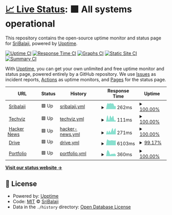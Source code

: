 # [📈 Live Status](https://iamthecloverly.github.io/monitor): <!--live status--> **🟩 All systems operational**

This repository contains the open-source uptime monitor and status page for [SriBalaji](https://sribalaji.eu.org), powered by [Upptime](https://github.com/upptime/upptime).

[![Uptime CI](https://github.com/iamthecloverly/monitor/workflows/Uptime%20CI/badge.svg)](https://github.com/iamthecloverly/monitor/actions?query=workflow%3A%22Uptime+CI%22)
[![Response Time CI](https://github.com/iamthecloverly/monitor/workflows/Response%20Time%20CI/badge.svg)](https://github.com/iamthecloverly/monitor/actions?query=workflow%3A%22Response+Time+CI%22)
[![Graphs CI](https://github.com/iamthecloverly/monitor/workflows/Graphs%20CI/badge.svg)](https://github.com/iamthecloverly/monitor/actions?query=workflow%3A%22Graphs+CI%22)
[![Static Site CI](https://github.com/iamthecloverly/monitor/workflows/Static%20Site%20CI/badge.svg)](https://github.com/iamthecloverly/monitor/actions?query=workflow%3A%22Static+Site+CI%22)
[![Summary CI](https://github.com/iamthecloverly/monitor/workflows/Summary%20CI/badge.svg)](https://github.com/iamthecloverly/monitor/actions?query=workflow%3A%22Summary+CI%22)

With [Upptime](https://upptime.js.org), you can get your own unlimited and free uptime monitor and status page, powered entirely by a GitHub repository. We use [Issues](https://github.com/iamthecloverly/monitor/issues) as incident reports, [Actions](https://github.com/iamthecloverly/monitor/actions) as uptime monitors, and [Pages](https://iamthecloverly.github.io/monitor) for the status page.

<!--start: status pages-->
<!-- This summary is generated by Upptime (https://github.com/upptime/upptime) -->
<!-- Do not edit this manually, your changes will be overwritten -->
<!-- prettier-ignore -->
| URL | Status | History | Response Time | Uptime |
| --- | ------ | ------- | ------------- | ------ |
| <img alt="" src="https://icons.duckduckgo.com/ip3/www.sribalaji.eu.org.ico" height="13"> [Sribalaji](https://www.sribalaji.eu.org) | 🟩 Up | [sribalaji.yml](https://github.com/iamthecloverly/monitor/commits/HEAD/history/sribalaji.yml) | <details><summary><img alt="Response time graph" src="./graphs/sribalaji/response-time-week.png" height="20"> 262ms</summary><br><a href="https://status.sribalaji.eu.org/history/sribalaji"><img alt="Response time 441" src="https://img.shields.io/endpoint?url=https%3A%2F%2Fraw.githubusercontent.com%2Fiamthecloverly%2Fmonitor%2FHEAD%2Fapi%2Fsribalaji%2Fresponse-time.json"></a><br><a href="https://status.sribalaji.eu.org/history/sribalaji"><img alt="24-hour response time 165" src="https://img.shields.io/endpoint?url=https%3A%2F%2Fraw.githubusercontent.com%2Fiamthecloverly%2Fmonitor%2FHEAD%2Fapi%2Fsribalaji%2Fresponse-time-day.json"></a><br><a href="https://status.sribalaji.eu.org/history/sribalaji"><img alt="7-day response time 262" src="https://img.shields.io/endpoint?url=https%3A%2F%2Fraw.githubusercontent.com%2Fiamthecloverly%2Fmonitor%2FHEAD%2Fapi%2Fsribalaji%2Fresponse-time-week.json"></a><br><a href="https://status.sribalaji.eu.org/history/sribalaji"><img alt="30-day response time 355" src="https://img.shields.io/endpoint?url=https%3A%2F%2Fraw.githubusercontent.com%2Fiamthecloverly%2Fmonitor%2FHEAD%2Fapi%2Fsribalaji%2Fresponse-time-month.json"></a><br><a href="https://status.sribalaji.eu.org/history/sribalaji"><img alt="1-year response time 441" src="https://img.shields.io/endpoint?url=https%3A%2F%2Fraw.githubusercontent.com%2Fiamthecloverly%2Fmonitor%2FHEAD%2Fapi%2Fsribalaji%2Fresponse-time-year.json"></a></details> | <details><summary><a href="https://status.sribalaji.eu.org/history/sribalaji">100.00%</a></summary><a href="https://status.sribalaji.eu.org/history/sribalaji"><img alt="All-time uptime 97.69%" src="https://img.shields.io/endpoint?url=https%3A%2F%2Fraw.githubusercontent.com%2Fiamthecloverly%2Fmonitor%2FHEAD%2Fapi%2Fsribalaji%2Fuptime.json"></a><br><a href="https://status.sribalaji.eu.org/history/sribalaji"><img alt="24-hour uptime 100.00%" src="https://img.shields.io/endpoint?url=https%3A%2F%2Fraw.githubusercontent.com%2Fiamthecloverly%2Fmonitor%2FHEAD%2Fapi%2Fsribalaji%2Fuptime-day.json"></a><br><a href="https://status.sribalaji.eu.org/history/sribalaji"><img alt="7-day uptime 100.00%" src="https://img.shields.io/endpoint?url=https%3A%2F%2Fraw.githubusercontent.com%2Fiamthecloverly%2Fmonitor%2FHEAD%2Fapi%2Fsribalaji%2Fuptime-week.json"></a><br><a href="https://status.sribalaji.eu.org/history/sribalaji"><img alt="30-day uptime 100.00%" src="https://img.shields.io/endpoint?url=https%3A%2F%2Fraw.githubusercontent.com%2Fiamthecloverly%2Fmonitor%2FHEAD%2Fapi%2Fsribalaji%2Fuptime-month.json"></a><br><a href="https://status.sribalaji.eu.org/history/sribalaji"><img alt="1-year uptime 97.69%" src="https://img.shields.io/endpoint?url=https%3A%2F%2Fraw.githubusercontent.com%2Fiamthecloverly%2Fmonitor%2FHEAD%2Fapi%2Fsribalaji%2Fuptime-year.json"></a></details>
| <img alt="" src="https://icons.duckduckgo.com/ip3/vsb.techviz.tech.ico" height="13"> [Techviz](https://vsb.techviz.tech) | 🟩 Up | [techviz.yml](https://github.com/iamthecloverly/monitor/commits/HEAD/history/techviz.yml) | <details><summary><img alt="Response time graph" src="./graphs/techviz/response-time-week.png" height="20"> 111ms</summary><br><a href="https://status.sribalaji.eu.org/history/techviz"><img alt="Response time 124" src="https://img.shields.io/endpoint?url=https%3A%2F%2Fraw.githubusercontent.com%2Fiamthecloverly%2Fmonitor%2FHEAD%2Fapi%2Ftechviz%2Fresponse-time.json"></a><br><a href="https://status.sribalaji.eu.org/history/techviz"><img alt="24-hour response time 38" src="https://img.shields.io/endpoint?url=https%3A%2F%2Fraw.githubusercontent.com%2Fiamthecloverly%2Fmonitor%2FHEAD%2Fapi%2Ftechviz%2Fresponse-time-day.json"></a><br><a href="https://status.sribalaji.eu.org/history/techviz"><img alt="7-day response time 111" src="https://img.shields.io/endpoint?url=https%3A%2F%2Fraw.githubusercontent.com%2Fiamthecloverly%2Fmonitor%2FHEAD%2Fapi%2Ftechviz%2Fresponse-time-week.json"></a><br><a href="https://status.sribalaji.eu.org/history/techviz"><img alt="30-day response time 106" src="https://img.shields.io/endpoint?url=https%3A%2F%2Fraw.githubusercontent.com%2Fiamthecloverly%2Fmonitor%2FHEAD%2Fapi%2Ftechviz%2Fresponse-time-month.json"></a><br><a href="https://status.sribalaji.eu.org/history/techviz"><img alt="1-year response time 124" src="https://img.shields.io/endpoint?url=https%3A%2F%2Fraw.githubusercontent.com%2Fiamthecloverly%2Fmonitor%2FHEAD%2Fapi%2Ftechviz%2Fresponse-time-year.json"></a></details> | <details><summary><a href="https://status.sribalaji.eu.org/history/techviz">100.00%</a></summary><a href="https://status.sribalaji.eu.org/history/techviz"><img alt="All-time uptime 100.00%" src="https://img.shields.io/endpoint?url=https%3A%2F%2Fraw.githubusercontent.com%2Fiamthecloverly%2Fmonitor%2FHEAD%2Fapi%2Ftechviz%2Fuptime.json"></a><br><a href="https://status.sribalaji.eu.org/history/techviz"><img alt="24-hour uptime 100.00%" src="https://img.shields.io/endpoint?url=https%3A%2F%2Fraw.githubusercontent.com%2Fiamthecloverly%2Fmonitor%2FHEAD%2Fapi%2Ftechviz%2Fuptime-day.json"></a><br><a href="https://status.sribalaji.eu.org/history/techviz"><img alt="7-day uptime 100.00%" src="https://img.shields.io/endpoint?url=https%3A%2F%2Fraw.githubusercontent.com%2Fiamthecloverly%2Fmonitor%2FHEAD%2Fapi%2Ftechviz%2Fuptime-week.json"></a><br><a href="https://status.sribalaji.eu.org/history/techviz"><img alt="30-day uptime 100.00%" src="https://img.shields.io/endpoint?url=https%3A%2F%2Fraw.githubusercontent.com%2Fiamthecloverly%2Fmonitor%2FHEAD%2Fapi%2Ftechviz%2Fuptime-month.json"></a><br><a href="https://status.sribalaji.eu.org/history/techviz"><img alt="1-year uptime 100.00%" src="https://img.shields.io/endpoint?url=https%3A%2F%2Fraw.githubusercontent.com%2Fiamthecloverly%2Fmonitor%2FHEAD%2Fapi%2Ftechviz%2Fuptime-year.json"></a></details>
| <img alt="" src="https://icons.duckduckgo.com/ip3/news.ycombinator.com.ico" height="13"> [Hacker News](https://news.ycombinator.com) | 🟩 Up | [hacker-news.yml](https://github.com/iamthecloverly/monitor/commits/HEAD/history/hacker-news.yml) | <details><summary><img alt="Response time graph" src="./graphs/hacker-news/response-time-week.png" height="20"> 271ms</summary><br><a href="https://status.sribalaji.eu.org/history/hacker-news"><img alt="Response time 297" src="https://img.shields.io/endpoint?url=https%3A%2F%2Fraw.githubusercontent.com%2Fiamthecloverly%2Fmonitor%2FHEAD%2Fapi%2Fhacker-news%2Fresponse-time.json"></a><br><a href="https://status.sribalaji.eu.org/history/hacker-news"><img alt="24-hour response time 333" src="https://img.shields.io/endpoint?url=https%3A%2F%2Fraw.githubusercontent.com%2Fiamthecloverly%2Fmonitor%2FHEAD%2Fapi%2Fhacker-news%2Fresponse-time-day.json"></a><br><a href="https://status.sribalaji.eu.org/history/hacker-news"><img alt="7-day response time 271" src="https://img.shields.io/endpoint?url=https%3A%2F%2Fraw.githubusercontent.com%2Fiamthecloverly%2Fmonitor%2FHEAD%2Fapi%2Fhacker-news%2Fresponse-time-week.json"></a><br><a href="https://status.sribalaji.eu.org/history/hacker-news"><img alt="30-day response time 283" src="https://img.shields.io/endpoint?url=https%3A%2F%2Fraw.githubusercontent.com%2Fiamthecloverly%2Fmonitor%2FHEAD%2Fapi%2Fhacker-news%2Fresponse-time-month.json"></a><br><a href="https://status.sribalaji.eu.org/history/hacker-news"><img alt="1-year response time 297" src="https://img.shields.io/endpoint?url=https%3A%2F%2Fraw.githubusercontent.com%2Fiamthecloverly%2Fmonitor%2FHEAD%2Fapi%2Fhacker-news%2Fresponse-time-year.json"></a></details> | <details><summary><a href="https://status.sribalaji.eu.org/history/hacker-news">100.00%</a></summary><a href="https://status.sribalaji.eu.org/history/hacker-news"><img alt="All-time uptime 99.99%" src="https://img.shields.io/endpoint?url=https%3A%2F%2Fraw.githubusercontent.com%2Fiamthecloverly%2Fmonitor%2FHEAD%2Fapi%2Fhacker-news%2Fuptime.json"></a><br><a href="https://status.sribalaji.eu.org/history/hacker-news"><img alt="24-hour uptime 100.00%" src="https://img.shields.io/endpoint?url=https%3A%2F%2Fraw.githubusercontent.com%2Fiamthecloverly%2Fmonitor%2FHEAD%2Fapi%2Fhacker-news%2Fuptime-day.json"></a><br><a href="https://status.sribalaji.eu.org/history/hacker-news"><img alt="7-day uptime 100.00%" src="https://img.shields.io/endpoint?url=https%3A%2F%2Fraw.githubusercontent.com%2Fiamthecloverly%2Fmonitor%2FHEAD%2Fapi%2Fhacker-news%2Fuptime-week.json"></a><br><a href="https://status.sribalaji.eu.org/history/hacker-news"><img alt="30-day uptime 99.95%" src="https://img.shields.io/endpoint?url=https%3A%2F%2Fraw.githubusercontent.com%2Fiamthecloverly%2Fmonitor%2FHEAD%2Fapi%2Fhacker-news%2Fuptime-month.json"></a><br><a href="https://status.sribalaji.eu.org/history/hacker-news"><img alt="1-year uptime 99.96%" src="https://img.shields.io/endpoint?url=https%3A%2F%2Fraw.githubusercontent.com%2Fiamthecloverly%2Fmonitor%2FHEAD%2Fapi%2Fhacker-news%2Fuptime-year.json"></a></details>
| <img alt="" src="https://icons.duckduckgo.com/ip3/cloud.sribalaji.eu.org.ico" height="13"> [Drive](https://cloud.sribalaji.eu.org) | 🟩 Up | [drive.yml](https://github.com/iamthecloverly/monitor/commits/HEAD/history/drive.yml) | <details><summary><img alt="Response time graph" src="./graphs/drive/response-time-week.png" height="20"> 6103ms</summary><br><a href="https://status.sribalaji.eu.org/history/drive"><img alt="Response time 4881" src="https://img.shields.io/endpoint?url=https%3A%2F%2Fraw.githubusercontent.com%2Fiamthecloverly%2Fmonitor%2FHEAD%2Fapi%2Fdrive%2Fresponse-time.json"></a><br><a href="https://status.sribalaji.eu.org/history/drive"><img alt="24-hour response time 6085" src="https://img.shields.io/endpoint?url=https%3A%2F%2Fraw.githubusercontent.com%2Fiamthecloverly%2Fmonitor%2FHEAD%2Fapi%2Fdrive%2Fresponse-time-day.json"></a><br><a href="https://status.sribalaji.eu.org/history/drive"><img alt="7-day response time 6103" src="https://img.shields.io/endpoint?url=https%3A%2F%2Fraw.githubusercontent.com%2Fiamthecloverly%2Fmonitor%2FHEAD%2Fapi%2Fdrive%2Fresponse-time-week.json"></a><br><a href="https://status.sribalaji.eu.org/history/drive"><img alt="30-day response time 5871" src="https://img.shields.io/endpoint?url=https%3A%2F%2Fraw.githubusercontent.com%2Fiamthecloverly%2Fmonitor%2FHEAD%2Fapi%2Fdrive%2Fresponse-time-month.json"></a><br><a href="https://status.sribalaji.eu.org/history/drive"><img alt="1-year response time 4881" src="https://img.shields.io/endpoint?url=https%3A%2F%2Fraw.githubusercontent.com%2Fiamthecloverly%2Fmonitor%2FHEAD%2Fapi%2Fdrive%2Fresponse-time-year.json"></a></details> | <details><summary><a href="https://status.sribalaji.eu.org/history/drive">99.17%</a></summary><a href="https://status.sribalaji.eu.org/history/drive"><img alt="All-time uptime 97.66%" src="https://img.shields.io/endpoint?url=https%3A%2F%2Fraw.githubusercontent.com%2Fiamthecloverly%2Fmonitor%2FHEAD%2Fapi%2Fdrive%2Fuptime.json"></a><br><a href="https://status.sribalaji.eu.org/history/drive"><img alt="24-hour uptime 100.00%" src="https://img.shields.io/endpoint?url=https%3A%2F%2Fraw.githubusercontent.com%2Fiamthecloverly%2Fmonitor%2FHEAD%2Fapi%2Fdrive%2Fuptime-day.json"></a><br><a href="https://status.sribalaji.eu.org/history/drive"><img alt="7-day uptime 99.17%" src="https://img.shields.io/endpoint?url=https%3A%2F%2Fraw.githubusercontent.com%2Fiamthecloverly%2Fmonitor%2FHEAD%2Fapi%2Fdrive%2Fuptime-week.json"></a><br><a href="https://status.sribalaji.eu.org/history/drive"><img alt="30-day uptime 99.81%" src="https://img.shields.io/endpoint?url=https%3A%2F%2Fraw.githubusercontent.com%2Fiamthecloverly%2Fmonitor%2FHEAD%2Fapi%2Fdrive%2Fuptime-month.json"></a><br><a href="https://status.sribalaji.eu.org/history/drive"><img alt="1-year uptime 97.66%" src="https://img.shields.io/endpoint?url=https%3A%2F%2Fraw.githubusercontent.com%2Fiamthecloverly%2Fmonitor%2FHEAD%2Fapi%2Fdrive%2Fuptime-year.json"></a></details>
| <img alt="" src="https://icons.duckduckgo.com/ip3/portfolio.sribalaji.eu.org.ico" height="13"> [Portfolio](https://portfolio.sribalaji.eu.org) | 🟩 Up | [portfolio.yml](https://github.com/iamthecloverly/monitor/commits/HEAD/history/portfolio.yml) | <details><summary><img alt="Response time graph" src="./graphs/portfolio/response-time-week.png" height="20"> 360ms</summary><br><a href="https://status.sribalaji.eu.org/history/portfolio"><img alt="Response time 238" src="https://img.shields.io/endpoint?url=https%3A%2F%2Fraw.githubusercontent.com%2Fiamthecloverly%2Fmonitor%2FHEAD%2Fapi%2Fportfolio%2Fresponse-time.json"></a><br><a href="https://status.sribalaji.eu.org/history/portfolio"><img alt="24-hour response time 197" src="https://img.shields.io/endpoint?url=https%3A%2F%2Fraw.githubusercontent.com%2Fiamthecloverly%2Fmonitor%2FHEAD%2Fapi%2Fportfolio%2Fresponse-time-day.json"></a><br><a href="https://status.sribalaji.eu.org/history/portfolio"><img alt="7-day response time 360" src="https://img.shields.io/endpoint?url=https%3A%2F%2Fraw.githubusercontent.com%2Fiamthecloverly%2Fmonitor%2FHEAD%2Fapi%2Fportfolio%2Fresponse-time-week.json"></a><br><a href="https://status.sribalaji.eu.org/history/portfolio"><img alt="30-day response time 245" src="https://img.shields.io/endpoint?url=https%3A%2F%2Fraw.githubusercontent.com%2Fiamthecloverly%2Fmonitor%2FHEAD%2Fapi%2Fportfolio%2Fresponse-time-month.json"></a><br><a href="https://status.sribalaji.eu.org/history/portfolio"><img alt="1-year response time 238" src="https://img.shields.io/endpoint?url=https%3A%2F%2Fraw.githubusercontent.com%2Fiamthecloverly%2Fmonitor%2FHEAD%2Fapi%2Fportfolio%2Fresponse-time-year.json"></a></details> | <details><summary><a href="https://status.sribalaji.eu.org/history/portfolio">100.00%</a></summary><a href="https://status.sribalaji.eu.org/history/portfolio"><img alt="All-time uptime 84.97%" src="https://img.shields.io/endpoint?url=https%3A%2F%2Fraw.githubusercontent.com%2Fiamthecloverly%2Fmonitor%2FHEAD%2Fapi%2Fportfolio%2Fuptime.json"></a><br><a href="https://status.sribalaji.eu.org/history/portfolio"><img alt="24-hour uptime 100.00%" src="https://img.shields.io/endpoint?url=https%3A%2F%2Fraw.githubusercontent.com%2Fiamthecloverly%2Fmonitor%2FHEAD%2Fapi%2Fportfolio%2Fuptime-day.json"></a><br><a href="https://status.sribalaji.eu.org/history/portfolio"><img alt="7-day uptime 100.00%" src="https://img.shields.io/endpoint?url=https%3A%2F%2Fraw.githubusercontent.com%2Fiamthecloverly%2Fmonitor%2FHEAD%2Fapi%2Fportfolio%2Fuptime-week.json"></a><br><a href="https://status.sribalaji.eu.org/history/portfolio"><img alt="30-day uptime 100.00%" src="https://img.shields.io/endpoint?url=https%3A%2F%2Fraw.githubusercontent.com%2Fiamthecloverly%2Fmonitor%2FHEAD%2Fapi%2Fportfolio%2Fuptime-month.json"></a><br><a href="https://status.sribalaji.eu.org/history/portfolio"><img alt="1-year uptime 84.97%" src="https://img.shields.io/endpoint?url=https%3A%2F%2Fraw.githubusercontent.com%2Fiamthecloverly%2Fmonitor%2FHEAD%2Fapi%2Fportfolio%2Fuptime-year.json"></a></details>

<!--end: status pages-->

[**Visit our status website →**](https://iamthecloverly.github.io/monitor)

## 📄 License

- Powered by: [Upptime](https://github.com/upptime/upptime)
- Code: [MIT](./LICENSE) © [SriBalaji](https://sribalaji.eu.org)
- Data in the `./history` directory: [Open Database License](https://opendatacommons.org/licenses/odbl/1-0/)
